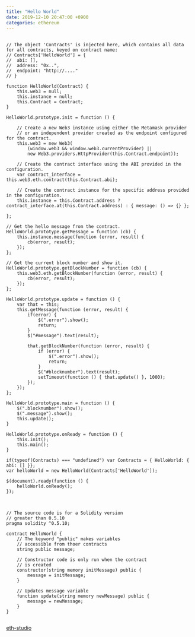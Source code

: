 ```yaml
---
title: "Hello World"
date: 2019-12-10 20:47:00 +0900
categories: ethereum
---
```


<pre>
    <code>
// The object 'Contracts' is injected here, which contains all data for all contracts, keyed on contract name:
// Contracts['HelloWorld'] = {
//  abi: [],
//  address: "0x..",
//  endpoint: "http://...."
// }

function HelloWorld(Contract) {
    this.web3 = null;
    this.instance = null;
    this.Contract = Contract;
}

HelloWorld.prototype.init = function () {

    // Create a new Web3 instance using either the Metamask provider
    // or an independent provider created as the endpoint configured for the contract.
    this.web3 = new Web3(
        (window.web3 && window.web3.currentProvider) ||
        new Web3.providers.HttpProvider(this.Contract.endpoint));

    // Create the contract interface using the ABI provided in the configuration.
    var contract_interface = this.web3.eth.contract(this.Contract.abi);

    // Create the contract instance for the specific address provided in the configuration.
    this.instance = this.Contract.address ? contract_interface.at(this.Contract.address) : { message: () => {} };

};

// Get the hello message from the contract.
HelloWorld.prototype.getMessage = function (cb) {
    this.instance.message(function (error, result) {
        cb(error, result);
    });
};

// Get the current block number and show it.
HelloWorld.prototype.getBlockNumber = function (cb) {
    this.web3.eth.getBlockNumber(function (error, result) {
        cb(error, result);
    });
};

HelloWorld.prototype.update = function () {
    var that = this;
    this.getMessage(function (error, result) {
        if(error) {
            $(".error").show();
            return;
        }
        $("#message").text(result);

        that.getBlockNumber(function (error, result) {
            if (error) {
                $(".error").show();
                return;
            }
            $("#blocknumber").text(result);
            setTimeout(function () { that.update() }, 1000);
        });
    });
};

HelloWorld.prototype.main = function () {
    $(".blocknumber").show();
    $(".message").show();
    this.update();
}

HelloWorld.prototype.onReady = function () {
    this.init();
    this.main();
}

if(typeof(Contracts) === "undefined") var Contracts = { HelloWorld: { abi: [] }};
var helloWorld = new HelloWorld(Contracts['HelloWorld']);

$(document).ready(function () {
    helloWorld.onReady();
});
    </code>
</pre>


<pre>
    <code>
// The source code is for a Solidity version
// greater than 0.5.10
pragma solidity ^0.5.10;

contract HelloWorld {
    // The keyword "public" makes variables
    // accessible from thoer contracts
    string public message;

    // Constructor code is only run when the contract
    // is created
    constructor(string memory initMessage) public {
        message = initMessage;
    }

    // Updates message variable
    function update(string memory newMessage) public {
        message = newMessage;
    }
}
    </code>
</pre>

[eth-studio] 

[eth-studio]: https://studio.ethereum.org/
